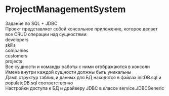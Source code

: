 # ProjectManagementSystem
Задание по SQL + JDBC  
Проект представляет собой консольное приложение, которое делает все CRUD операции над сущностями:  
developers  
skills  
companies  
customers  
projects  
Все сущности и команды работы с ними отображаются в консоли  
Имена внутри каждой сущности должны быть уникальны  
Дамп структур таблиц и данных для БД находятся в файлах initDB.sql и populateDB.sql соответственно  
Настройки доступа к БД и драйверу JDBC в классе service.JDBCGeneric

